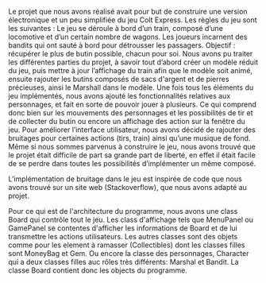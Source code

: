 Le projet que nous avons réalisé avait pour but de construire une version électronique et un peu simplifiée du jeu Colt Express. Les règles du jeu sont les suivantes : Le jeu se déroule à bord d’un train, composé d’une locomotive et d’un certain nombre de wagons. Les joueurs incarnent des bandits qui ont sauté à bord pour détrousser les passagers. Objectif : récupérer le plus de butin possible, chacun pour soi.
Nous avons pu traiter les différentes parties du projet, à savoir tout d’abord créer un modèle réduit du jeu, puis mettre à jour l’affichage du train afin que le modèle soit animé, ensuite rajouter les butins composés de sacs d'argent et de pierres précieuses, ainsi le Marshall dans le modèle. Une fois tous les éléments du jeu implémentés, nous avons ajouté les fonctionnalités relatives aux personnages, et fait en sorte de pouvoir jouer à plusieurs.
Ce qui comprend donc bien sur les mouvements des personnages et les possibilités de tir et de collecter du butin ou encore un affichage des action sur la fenêtre du jeu.
Pour améliorer l’interface utilisateur, nous avons décidé de rajouter des bruitages pour certaines actions (tirs, train) ainsi qu’une musique de fond.
Même si nous sommes parvenus à construire le jeu, nous avons trouvé que le projet était difficile de part sa grande part de liberté, en effet il était facile de se perdre dans toutes les possibilités d’implémenter un même composé.

L’implémentation de bruitage dans le jeu est inspirée de code que nous avons trouvé sur un site web (Stackoverflow), que nous avons adapté au projet.

Pour ce qui est de l'architecture du programme, nous avons une class Board qui contrôle tout le jeu.
Les class d'affichage tels que MenuPanel ou GamePanel se contentes d'afficher les informations de Board et de lui transmettre les actions utilisateurs.
Les autres classes sont des objets comme pour les element à ramasser (Collectibles) dont les classes filles sont MoneyBag et Gem.
Ou encore la classe des personnages, Character qui a deux classes filles auc rôles très différents: Marshal et Bandit.
La classe Board contient donc les objects du programme.

